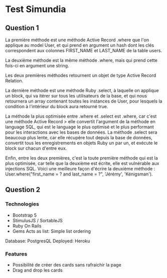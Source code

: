 # Test Simundia

## Question 1
La première méthode est une méthode Active Record .where que l'on applique au model User, et qui prend en argument un hash dont les clés correspondent aux colonnes FIRST_NAME et LAST_NAME de la table users.

La deuxième méthode est la même méthode .where, mais qui prend cette fois-ci en argument une string.

Les deux premières méthodes retournent un objet de type Active Record Relation.

La dernière méthode est une méthode Ruby .select, à laquelle on applique un block, qui va itérer sur tous les utilisateurs de la base, et qui nous retournera un array contenant toutes les instances de User, pour lesquels la condition à l'intérieur du block aura retourné true.


La méthode la plus optimisée entre .where et .select est .where, car c'est une méthode Active Record > elle convertit l'argument de la méthode en language SQL, qui est le language le plus optimisé et le plus performant pour les interactions avec les bases de données. La méthode .select sera beaucoup plus lente, car elle récupère tout depuis la base de données, convertit tous les enregistrements en objets Ruby un par un, et exécute le block sur chacun d'entre eux.

Enfin, entre les deux premières, c'est la toute première méthode qui est la plus optimisée, car telle que la deuxième est écrite, elle est vulnérable aux injections SQL. Voici une meilleure façon d'écrire la deuxième méthode : User.where("first_name = ? and last_name = ?", 'Jérémy', 'Kénigsman').

## Question 2

### Technologies

* Bootstrap 5
* StimulusJS / SortableJS
* Ruby On Rails
* Gems
Acts as list: Simple list ordering

Database: PostgresQL
Deployed: Heroku

### Features
* Possibilité de créer des cards sans rafraichir la page
* Drag and drop les cards
